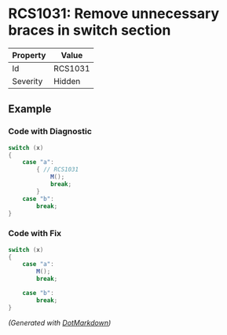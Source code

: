 # RCS1031: Remove unnecessary braces in switch section

| Property | Value   |
| -------- | ------- |
| Id       | RCS1031 |
| Severity | Hidden  |

## Example

### Code with Diagnostic

```csharp
switch (x)
{
    case "a":
        { // RCS1031
            M();
            break;
        }
    case "b":
        break;
}
```

### Code with Fix

```csharp
switch (x)
{
    case "a":
        M();
        break;

    case "b":
        break;
}
```


*\(Generated with [DotMarkdown](http://github.com/JosefPihrt/DotMarkdown)\)*